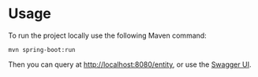 # Usage

To run the project locally use the following Maven command:

```
mvn spring-boot:run
```

Then you can query at [http://localhost:8080/entity](http://localhost:8080/entity), or use the [Swagger UI](http://localhost:8080/swagger-ui.html).
